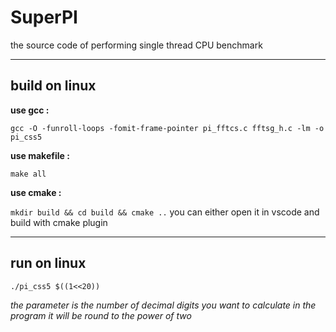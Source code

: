 # SuperPI

the source code of performing single thread CPU benchmark

-----

## build on linux
**use gcc :**

```gcc -O -funroll-loops -fomit-frame-pointer pi_fftcs.c fftsg_h.c -lm -o pi_css5```

**use makefile :**

```make all```

**use cmake :**

```mkdir build && cd build && cmake ..```
you can either open it in vscode and build with cmake plugin

-----
## run on linux

```./pi_css5 $((1<<20))```

*the parameter is the number of decimal digits you want to calculate in the program it will be round to the power of two*
